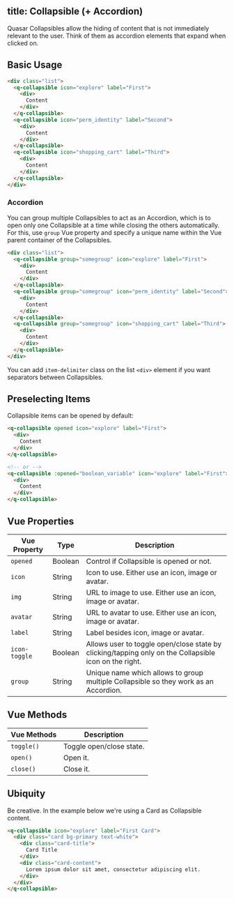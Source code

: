 title: Collapsible (+ Accordion)
---
Quasar Collapsibles allow the hiding of content that is not immediately relevant to the user. Think of them as accordion elements that expand when clicked on.

<input type="hidden" data-fullpage-demo="web-components/collapsible">

## Basic Usage
``` html
<div class="list">
  <q-collapsible icon="explore" label="First">
    <div>
      Content
    </div>
  </q-collapsible>
  <q-collapsible icon="perm_identity" label="Second">
    <div>
      Content
    </div>
  </q-collapsible>
  <q-collapsible icon="shopping_cart" label="Third">
    <div>
      Content
    </div>
  </q-collapsible>
</div>
```

### Accordion
You can group multiple Collapsibles to act as an Accordion, which is to open only one Collapsible at a time while closing the others automatically. For this, use `group` Vue property and specify a unique name within the Vue parent container of the Collapsibles.
``` html
<div class="list">
  <q-collapsible group="somegroup" icon="explore" label="First">
    <div>
      Content
    </div>
  </q-collapsible>
  <q-collapsible group="somegroup" icon="perm_identity" label="Second">
    <div>
      Content
    </div>
  </q-collapsible>
  <q-collapsible group="somegroup" icon="shopping_cart" label="Third">
    <div>
      Content
    </div>
  </q-collapsible>
</div>
```

You can add `item-delimiter` class on the list `<div>` element if you want separators between Collapsibles.

## Preselecting Items
Collapsible items can be opened by default:

``` html
<q-collapsible opened icon="explore" label="First">
  <div>
    Content
  </div>
</q-collapsible>

<!-- or -->
<q-collapsible :opened="boolean_variable" icon="explore" label="First">
  <div>
    Content
  </div>
</q-collapsible>
```

## Vue Properties
| Vue Property | Type | Description |
| --- | --- | --- |
| `opened` | Boolean | Control if Collapsible is opened or not. |
| `icon` | String | Icon to use. Either use an icon, image or avatar. |
| `img` | String | URL to image to use. Either use an icon, image or avatar. |
| `avatar` | String | URL to avatar to use. Either use an icon, image or avatar. |
| `label` | String | Label besides icon, image or avatar. |
| `icon-toggle` | Boolean | Allows user to toggle open/close state by clicking/tapping only on the Collapsible icon on the right. |
| `group` | String | Unique name which allows to group multiple Collapsible so they work as an Accordion. |

## Vue Methods
| Vue Methods | Description |
| --- | --- |
| `toggle()` | Toggle open/close state. |
| `open()` | Open it. |
| `close()` | Close it. |

## Ubiquity
Be creative. In the example below we're using a Card as Collapsible content.

``` html
<q-collapsible icon="explore" label="First Card">
  <div class="card bg-primary text-white">
    <div class="card-title">
      Card Title
    </div>
    <div class="card-content">
      Lorem ipsum dolor sit amet, consectetur adipiscing elit.
    </div>
  </div>
</q-collapsible>
```

